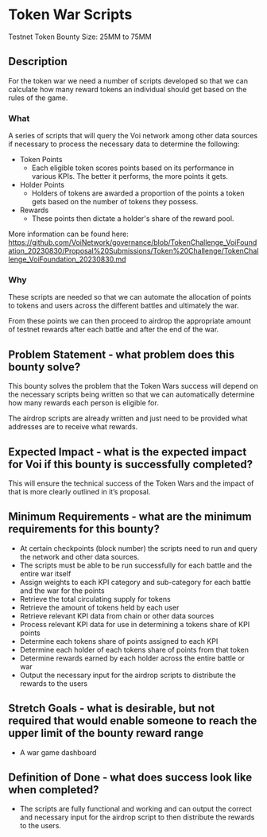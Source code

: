 # Token War Scripts

Testnet Token Bounty Size: 25MM to 75MM

## Description

For the token war we need a number of scripts developed so that we can calculate how many reward tokens an individual should get based on the rules of the game.

### What

A series of scripts that will query the Voi network among other data sources if necessary to process the necessary data to determine the following:

- Token Points
  -  Each eligible token scores points based on its performance in various KPIs. The better it performs, the more points it gets.
- Holder Points
  -  Holders of tokens are awarded a proportion of the points a token gets based on the number of tokens they possess.
- Rewards
  -  These points then dictate a holder's share of the reward pool.

More information can be found here:
https://github.com/VoiNetwork/governance/blob/TokenChallenge_VoiFoundation_20230830/Proposal%20Submissions/Token%20Challenge/TokenChallenge_VoiFoundation_20230830.md

### Why

These scripts are needed so that we can automate the allocation of points to tokens and users across the different battles and ultimately the war.

From these points we can then proceed to airdrop the appropriate amount of testnet rewards after each battle and after the end of the war.

## Problem Statement - what problem does this bounty solve?

This bounty solves the problem that the Token Wars success will depend on the necessary scripts being written so that we can automatically determine how many rewards each person is eligible for. 

The airdrop scripts are already written and just need to be provided what addresses are to receive what rewards.

## Expected Impact - what is the expected impact for Voi if this bounty is successfully completed? 

This will ensure the technical success of the Token Wars and the impact of that is more clearly outlined in it’s proposal.

## Minimum Requirements - what are the minimum requirements for this bounty? 

- At certain checkpoints (block number) the scripts need to run and query the network and other data sources.
- The scripts must be able to be run successfully for each battle and the entire war itself
- Assign weights to each KPI category and sub-category for each battle and the war for the points
- Retrieve the total circulating supply for tokens
- Retrieve the amount of tokens held by each user
- Retrieve relevant KPI data from chain or other data sources
- Process relevant KPI data for use in determining a tokens share of KPI points
- Determine each tokens share of points assigned to each KPI
- Determine each holder of each tokens share of points from that token
- Determine rewards earned by each holder across the entire battle or war
- Output the necessary input for the airdrop scripts to distribute the rewards to the users

## Stretch Goals - what is desirable, but not required that would enable someone to reach the upper limit of the bounty reward range 

- A war game dashboard

## Definition of Done - what does success look like when completed? 

- The scripts are fully functional and working and can output the correct and necessary input for the airdrop script to then distribute the rewards to the users.
